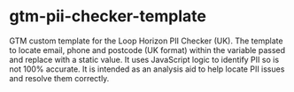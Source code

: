 # gtm-pii-checker-template
GTM custom template for the Loop Horizon PII Checker (UK). The template to locate email, phone and postcode (UK format) within the variable passed and replace with a static value. It uses JavaScript logic to identify PII so is not 100% accurate. It is intended as an analysis aid to help locate PII issues and resolve them correctly.
